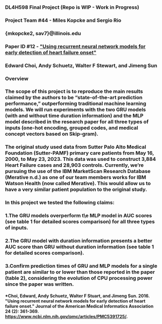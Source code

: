 ### **DL4H598 Final Project** (Repo is WIP - Work in Progress)
### Project Team #44 - Miles Kopcke and Sergio Rio
### {mkopcke2, sav7}@illinois.edu
### Paper ID #12 - ["Using recurrent neural network models for early detection of heart failure onset"](https://www.ncbi.nlm.nih.gov/pmc/articles/PMC5391725/)
### Edward Choi, Andy Schuetz, Walter F Stewart, and Jimeng Sun

### Overview
### The scope of this project is to reproduce the main  results claimed by the authors to be “state-of-the-art prediction performance,” outperforming traditional machine learning models. We will run experiments with the two GRU models (with and without time duration information) and the MLP model described in the research paper for all three types of inputs (one-hot encoding, grouped codes, and medical concept vectors based on Skip-gram). 
### The original study used data from Sutter Palo Alto Medical Foundation (Sutter-PAMF) primary care patients from May 16, 2000, to May 23, 2023. This data was used to construct 3,884 Heart Failure cases and 28,903 controls. Currently, we’re pursuing the use of the IBM MarketScan Research Database (Merative n.d.) as one of our team members works for IBM Watson Health (now called Merative). This would allow us to have a very similar patient population to the original study.

### In this project we tested the following claims:
### 1.The GRU models overperform t\e MLP model in AUC scores (see table 1 for detailed scores comparison) for all three types of inputs.
### 2.The GRU model with duration information presents a better AUC score than GRU without duration information (see table 1 for detailed scores comparison).
### 3.Confirm prediction times of GRU and MLP models for a single patient are similar to or lower than those reported in the paper (table 2), considering the evolution of CPU processing power since the paper was written.


####  *Choi, Edward, Andy Schuetz, Walter F Stuart, and Jimeng Sun. 2016. "Using recurrent neural network models for early detection of heart failure onset." Journal of the American Medical Informatics Association 24 (2): 361-369. https://www.ncbi.nlm.nih.gov/pmc/articles/PMC5391725/.
